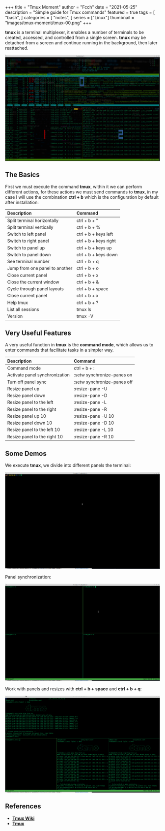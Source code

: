 +++
title = "Tmux Moment"
author = "Fcch"
date = "2021-05-25"
description = "Simple guide for Tmux commands"
featured = true
tags = [
    "bash",
]
categories = [
    "notes",
]
series = ["Linux"]
thumbnail = "images/tmux-moment/tmux-00.png"
+++

**tmux** is a terminal multiplexer, it enables a number of terminals to be created, accessed, and controlled from a single screen. **tmux** may be detached from a screen and continue running in the background, then later reattached.

<!--more-->

![](/images/tmux-moment/tmux-00.png)

## The Basics

First we must execute the command **tmux**, within it we can perform different actions, for these actions we must send commands to **tmux**, in my case I will use the combination **ctrl + b** which is the configuration by default after installation:

| **Description**                | **Command**           |
| :----------------------------- | :-------------------- |
| Split terminal horizontally    | ctrl + b + "          |
| Split terminal vertically      | ctrl + b + %          |
| Switch to left panel           | ctrl + b + keys left  |
| Switch to right panel          | ctrl + b + keys right |
| Switch to panel up             | ctrl + b + keys up    |
| Switch to panel down           | ctrl + b + keys down  |
| See terminal number            | ctrl + b + q          |
| Jump from one panel to another | ctrl + b + o          |
| Close current panel            | ctrl + b + x          |
| Close the current window       | ctrl + b + &          |
| Cycle through panel layouts    | ctrl + b + space      |
| Close current panel            | ctrl + b + x          |
| Help tmux                      | ctrl + b + ?          |
| List all sessions              | tmux ls               |
| Version                        | tmux -V               |

## Very Useful Features

A very useful function in **tmux** is the **command mode**, which allows us to enter commands that facilitate tasks in a simpler way.

| **Description**                        | **Command**                 |
| :------------------------------------- | :-------------------------- |
| Command mode                           | ctrl + b + :                |
| Activate panel synchronization         | :setw synchronize-panes on  |
| Turn off panel sync                    | :setw synchronize-panes off |
| Resize panel up                        | :resize-pane -U             |
| Resize panel down                      | :resize-pane -D             |
| Resize panel to the left               | :resize-pane -L             |
| Resize panel to the right              | :resize-pane -R             |
| Resize panel up 10                     | :resize-pane -U 10          |
| Resize panel down 10                   | :resize-pane -D 10          |
| Resize panel to the left 10            | :resize-pane -L 10          |
| Resize panel to the right 10           | :resize-pane -R 10          |

## Some Demos

We execute **tmux**, we divide into different panels the terminal:

![](/images/tmux-moment/tmux-01.gif)

Panel synchronization:

![](/images/tmux-moment/tmux-02.gif)

Work with panels and resizes with **ctrl + b + space** and **ctrl + b + q**:

![](/images/tmux-moment/tmux-03.gif)

## References

- [**Tmux Wiki**](https://github.com/tmux/tmux/wiki)
- [**Tmux**](https://github.com/tmux/tmux)